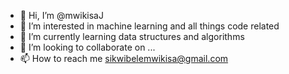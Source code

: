 - 👋 Hi, I’m @mwikisaJ
- 👀 I’m interested in machine learning and all things code related
- 🌱 I’m currently learning data structures and algorithms
- 💞️ I’m looking to collaborate on ...
- 📫 How to reach me sikwibelemwikisa@gmail.com

<!---
mwikisaJ/mwikisaJ is a ✨ special ✨ repository because its `README.md` (this file) appears on your GitHub profile.
You can click the Preview link to take a look at your changes.
--->
